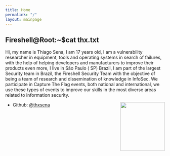 ```yaml
---
title: Home
permalink: "/"
layout: mainpage
---
```


## Fireshell@Root:~$cat thx.txt


Hi, my name is Thiago Sena, I am 17 years old, I am a vulnerability researcher in equipment, tools and operating systems in search of failures, with the help of helping developers and manufacturers to improve their products even more, I live in São Paulo ( SP) Brazil, I am part of the largest Security team in Brazil, the Fireshell Security Team with the objective of being a team of research and dissemination of knowledge in InfoSec. We participate in Capture The Flag events, both national and international, we use these types of events to improve our skills in the most diverse areas related to information security.


<img src="/images/índice.png" style="width:10em; height:11em; float:right;" />




* Github: [@thxsena](https://github.com/thxsena)
